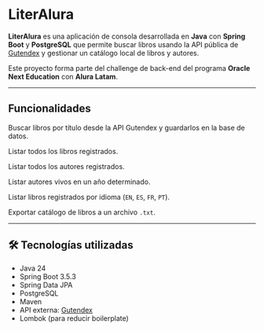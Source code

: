 #  LiterAlura

**LiterAlura** es una aplicación de consola desarrollada en **Java** con **Spring Boot** y **PostgreSQL** que permite buscar libros usando la API pública de [Gutendex](https://gutendex.com) y gestionar un catálogo local de libros y autores.

Este proyecto forma parte del challenge de back-end del programa **Oracle Next Education** con **Alura Latam**.

---

##  Funcionalidades

 Buscar libros por título desde la API Gutendex y guardarlos en la base de datos.

 Listar todos los libros registrados.

 Listar todos los autores registrados.

 Listar autores vivos en un año determinado.

 Listar libros registrados por idioma (`EN`, `ES`, `FR`, `PT`).

 Exportar catálogo de libros a un archivo `.txt`.

---

## 🛠 Tecnologías utilizadas

- Java 24
- Spring Boot 3.5.3
- Spring Data JPA
- PostgreSQL
- Maven
- API externa: [Gutendex](https://gutendex.com)
- Lombok (para reducir boilerplate)


